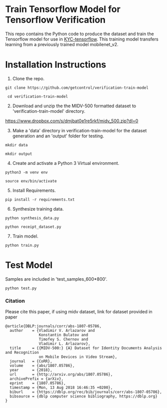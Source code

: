 # Train Tensorflow Model for Tensorflow Verification

This repo contains the Python code to produce the dataset and train the Tensorflow model for use in [KYC-tensorflow](https://github.com/getcontrol/KYC-tensorflow). This training model transfers learning from a previously trained model mobilenet_v2.

# Installation Instructions

1. Clone the repo.

``` git clone https://github.com/getcontrol/verification-train-model ```

``` cd verification-train-model```

2. Download and unzip the the MIDV-500 formatted dataset to 'verification-train-model' directory.

https://www.dropbox.com/s/dmjbat0e1re5rkf/midv_500.zip?dl=0

3. Make a 'data' directory in verification-train-model for the dataset generation and an 'output' folder for testing.

```mkdir data```

```mkdir output```

4. Create and activate a Python 3 Virtual environment.

```python3 -m venv env```

```source env/bin/activate```

5. Install Requirements.

```pip install -r requirements.txt```

6. Synthesize training data.

```python synthesis_data.py```

```python receipt_dataset.py```

7. Train model.

```python train.py```

# Test Model

Samples are included in 'test_samples_600*800'.

```python test.py```



### Citation
Please cite this paper, if using midv dataset, link for dataset provided in paper

    @article{DBLP:journals/corr/abs-1807-05786,
      author    = {Vladimir V. Arlazarov and
                   Konstantin Bulatov and
                   Timofey S. Chernov and
                   Vladimir L. Arlazarov},
      title     = {{MIDV-500:} {A} Dataset for Identity Documents Analysis and Recognition
                   on Mobile Devices in Video Stream},
      journal   = {CoRR},
      volume    = {abs/1807.05786},
      year      = {2018},
      url       = {http://arxiv.org/abs/1807.05786},
      archivePrefix = {arXiv},
      eprint    = {1807.05786},
      timestamp = {Mon, 13 Aug 2018 16:46:35 +0200},
      biburl    = {https://dblp.org/rec/bib/journals/corr/abs-1807-05786},
      bibsource = {dblp computer science bibliography, https://dblp.org}
    }
